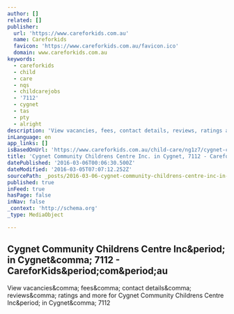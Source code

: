 ```yaml
---
author: []
related: []
publisher:
  url: 'https://www.careforkids.com.au'
  name: Careforkids
  favicon: 'https://www.careforkids.com.au/favicon.ico'
  domain: www.careforkids.com.au
keywords:
  - careforkids
  - child
  - care
  - nqs
  - childcarejobs
  - '7112'
  - cygnet
  - tas
  - pty
  - alright
description: 'View vacancies, fees, contact details, reviews, ratings and more for Cygnet Community Childrens Centre Inc. in Cygnet, 7112'
inLanguage: en
app_links: []
isBasedOnUrl: 'https://www.careforkids.com.au/child-care/ng1z7/cygnet-community-childrens-centre-inc-7112'
title: 'Cygnet Community Childrens Centre Inc. in Cygnet, 7112 - CareforKids.com.au'
datePublished: '2016-03-06T00:06:30.500Z'
dateModified: '2016-03-05T07:07:12.252Z'
sourcePath: _posts/2016-03-06-cygnet-community-childrens-centre-inc-in-cygnet-7112-car.md
published: true
inFeed: true
hasPage: false
inNav: false
_context: 'http://schema.org'
_type: MediaObject

---
```

<article style=""><h1>Cygnet Community Childrens Centre Inc&amp;period; in Cygnet&amp;comma; 7112 - CareforKids&amp;period;com&amp;period;au</h1><p>View vacancies&amp;comma; fees&amp;comma; contact details&amp;comma; reviews&amp;comma; ratings and more for Cygnet Community Childrens Centre Inc&amp;period; in Cygnet&amp;comma; 7112</p></article>